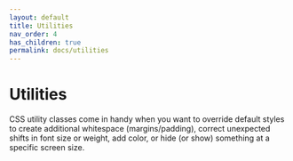 ```yaml
---
layout: default
title: Utilities
nav_order: 4
has_children: true
permalink: docs/utilities
---
```


# Utilities

CSS utility classes come in handy when you want to override default styles to create additional whitespace (margins/padding), correct unexpected shifts in font size or weight, add color, or hide (or show) something at a specific screen size.
